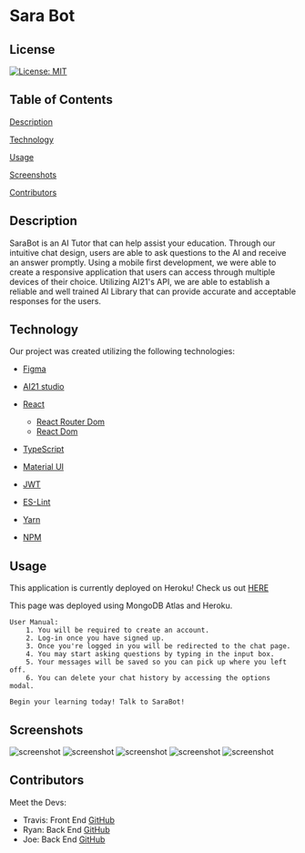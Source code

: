 # Sara Bot

## License
  [![License: MIT](https://img.shields.io/badge/License-MIT-yellow.svg)](https://opensource.org/licenses/MIT)

## Table of Contents
[Description](#description)

[Technology](#technology)

[Usage](#usage)

[Screenshots](#screenshots)

[Contributors](#contributors)

## Description

SaraBot is an AI Tutor that can help assist your education. 
Through our intuitive chat design, users are able to ask questions to the AI and receive an answer promptly. 
Using a mobile first development, we were able to create a responsive application that users can access through multiple devices of their choice. 
Utilizing AI21's API, we are able to establish a reliable and well trained AI Library that can provide accurate and acceptable responses for the users. 

## Technology

Our project was created utilizing the following technologies: 

* [Figma](https://www.figma.com/file/2QGSbqYyTEN3GEpukjG1D1/Untitled?node-id=0%3A1)

* [AI21 studio](https://www.ai21.com/studio)
* [React](https://reactjs.org/)
    - [React Router Dom](https://v5.reactrouter.com/web/guides/quick-start)
    - [React Dom](https://reactjs.org/docs/react-dom.html)
* [TypeScript](https://www.typescriptlang.org/)
* [Material UI](https://mui.com/)
* [JWT](https://jwt.io/)
* [ES-Lint](https://eslint.org/)
* [Yarn](https://yarnpkg.com/)
* [NPM](https://www.npmjs.com/)

## Usage
This application is currently deployed on Heroku! 
Check us out [HERE]()

This page was deployed using MongoDB Atlas and Heroku. 

```
User Manual: 
    1. You will be required to create an account. 
    2. Log-in once you have signed up. 
    3. Once you're logged in you will be redirected to the chat page. 
    4. You may start asking questions by typing in the input box. 
    5. Your messages will be saved so you can pick up where you left off.  
    6. You can delete your chat history by accessing the options modal. 

Begin your learning today! Talk to SaraBot!
```

## Screenshots
![screenshot](./Assets/images/main.png)
![screenshot](./Assets/images/login.png)
![screenshot](./Assets/images/signup.png)
![screenshot](./Assets/images/chat.png)
![screenshot](./Assets/images/modal.png)

## Contributors

Meet the Devs: 

* Travis: Front End [GitHub](https://github.com/Travis-Anderson023)
* Ryan: Back End [GitHub](https://github.com/moonryc)
* Joe: Back End [GitHub](https://github.com/jollypong)